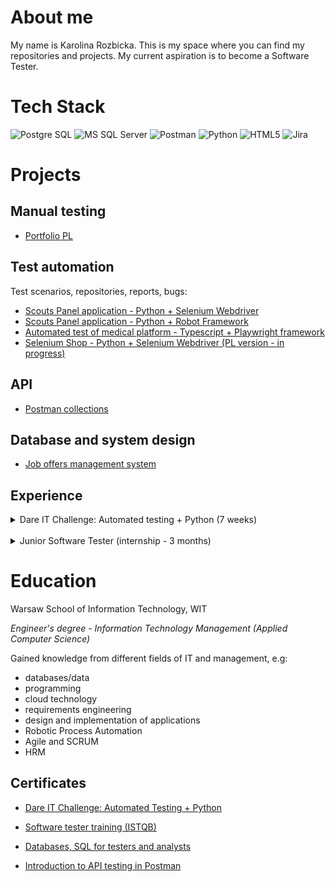 
# About me

My name is Karolina Rozbicka. This is my space where you can find my repositories and projects.
My current aspiration is to become a Software Tester.

#  Tech Stack

<img alt="Postgre SQL" src="https://img.shields.io/badge/PostgreSQL-316192?style=for-the-badge&logo=postgresql&logoColor=white"/> <img alt="MS SQL Server" src="https://img.shields.io/badge/Microsoft%20SQL%20Server-CC2927?style=for-the-badge&logo=microsoft%20sql%20server&logoColor=white"/> <img alt="Postman" src="https://img.shields.io/badge/Postman-FF6C37?style=for-the-badge&logo=Postman&logoColor=white"/> <img alt="Python" src="https://img.shields.io/badge/Python-FFD43B?style=for-the-badge&logo=python&logoColor=blue"/> <img alt="HTML5" src="https://img.shields.io/badge/HTML5-E34F26?style=for-the-badge&logo=html5&logoColor=white"/> <img alt="Jira" src="https://img.shields.io/badge/Jira-0052CC?style=for-the-badge&logo=Jira&logoColor=white"/>

# Projects

## Manual testing

- [Portfolio PL]()
## Test automation
Test scenarios, repositories, reports, bugs:
 - [Scouts Panel application - Python + Selenium Webdriver](https://github.com/rkarolina/Challenge_portfolio_karolina)
 - [Scouts Panel application - Python + Robot Framework](https://github.com/rkarolina/robotframework_scoutpanel)
 - [Automated test of medical platform - Typescript + Playwright framework](https://github.com/rkarolina/playwright_telemedi)
 - [Selenium Shop - Python + Selenium Webdriver (PL version - in progress) ](https://github.com/rkarolina/selenium_shop)

## API
 - [Postman collections](https://github.com/rkarolina/postman/tree/main)

## Database and system design
 - [Job offers management system](https://github.com/rkarolina/job-offers-management-system)

## Experience

<details>
<summary> Dare IT Challenge: Automated testing + Python (7 weeks) </summary>

✔️ Pycharm <p>
✔️ Selenium WebDriver<p>
✔️ Robot Framework <p>
✔️ preparing test cases <p>
✔️ reporting errors <p>
</details>
<br>

<details>
<summary> Junior Software Tester (internship - 3 months)</summary>

✔️ manual testing<p>
✔️ creating test cases/scenarios<p>
✔️ reporting errors in JIRA<p>
✔️ test execution<p>
 
</details>

# Education

Warsaw School of Information Technology, WIT <p>
_Engineer's degree - Information Technology Management (Applied Computer Science)_

Gained knowledge from different fields of IT and management, e.g:
- databases/data
- programming
- cloud technology
- requirements engineering
- design and implementation of applications
- Robotic Process Automation
- Agile and SCRUM
- HRM

## Certificates

-  [Dare IT Challenge: Automated Testing + Python](https://drive.google.com/file/d/1rscPSrBhPMOldX7BKwhFk-WE-Z-mFs6a/view?usp=sharing)

-  [Software tester training (ISTQB)](https://verified.sertifier.com/en/verify/65129620473695/)

-  [Databases, SQL for testers and analysts](https://verified.sertifier.com/en/verify/83320766361351/)

-  [Introduction to API testing in Postman](https://verified.sertifier.com/en/verify/86184868190831/)
